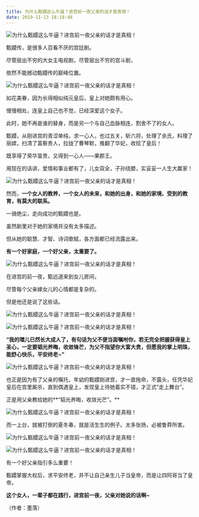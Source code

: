```yaml
---
title: 为什么甄嬛这么牛逼？进宫前一夜父亲的话才是真相！
date: 2019-11-13 18:18:48
---
```

![为什么甄嬛这么牛逼？进宫前一夜父亲的话才是真相！](http://p1.pstatp.com/large/pgc-image/231e09fd5ab84edcb5b73d791cd80368)
 


 甄嬛传，是很多人百看不厌的宫廷剧。

 尽管层出不穷的大女主电视剧，尽管层出不穷的宫斗剧，

 依然不能撼动甄嬛传的巅峰位置。

![为什么甄嬛这么牛逼？进宫前一夜父亲的话才是真相！](http://p1.pstatp.com/large/pgc-image/15f88c251a43443bb6e9ea12e0f79c56)
 


 如花美眷，因为长得相似纯元皇后，皇上对她颇有用心。

 慢慢相处，连皇上自己也不觉，已经深爱这个女子。

 此时，她不再是谁的替身，而是另一个与自己血脉相连，割舍不了的女人。

 甄嬛，从刚进宫的青涩单纯，求一心人，也过五关，斩六将，处理了余氏，料理了丽嫔，扫清了富察贵人，拉拢了曹琴默，推翻了华妃，收拾了皇后！

 既享得了荣华富贵，又得到一心人——果郡王。

 用现在的话讲，爱情和事业都有了，儿女双全，子孙绕膝，实妥妥一人生大赢家！

![为什么甄嬛这么牛逼？进宫前一夜父亲的话才是真相！](http://p1.pstatp.com/large/pgc-image/ea580f463433491d98b9e48f01157b92)
 


 然而，**一个女人的教养，一个女人的未来，和她的出身，和她的家境、受到的教育，有莫大的联系。**

 一骑绝尘，走向成功的甄嬛也是。

 虽然剧里对于她的家境并没有太多描述。

 但从她的聪慧、才智、诗词歌赋，各方面都已经流露出来。

 **有一个好家庭，一个好父亲，太重要了。**

![为什么甄嬛这么牛逼？进宫前一夜父亲的话才是真相！](http://p3.pstatp.com/large/pgc-image/1ace19c376764e5b84641a6b13382535)
 


 在进宫的前一夜，甄远道来到女儿房间，

 尽管每个父亲嫁女儿的心情都是复杂的。

 但是他还是说了这些话。

![为什么甄嬛这么牛逼？进宫前一夜父亲的话才是真相！](http://p3.pstatp.com/large/pgc-image/f47d99a5ed2e42fb8eb5827c7dfe81b9)
 

![为什么甄嬛这么牛逼？进宫前一夜父亲的话才是真相！](http://p9.pstatp.com/large/pgc-image/856fadbdf7164b3ab75bb18cebc5fb2e)
 


 **“我的環儿已然长大成人了，有句话为父不便当面嘱咐你，若无完全把握获得皇上圣心，一定要韬光养晦，收敛锋芒，为父不指望你大富大贵，但愿我的掌上明珠，能舒心快乐，平安终老~”**

![为什么甄嬛这么牛逼？进宫前一夜父亲的话才是真相！](http://p1.pstatp.com/large/pgc-image/a5edfb2780e94db6bbe36973ebde7df0)
 


 也正是因为有了父亲的嘱托，年幼的甄嬛刚进宫，才一直拖命，不露头，任凭华妃皇后在宫里厮杀，直到偶遇皇上，发现皇上待她着实不错，才正式“走上舞台”。

 正是用父亲教给她的**“韬光养晦，收敛光芒”。**

![为什么甄嬛这么牛逼？进宫前一夜父亲的话才是真相！](http://p1.pstatp.com/large/pgc-image/37daab6876ab4f2eaa580d83efb8940b)
 


 而一上台，就被打倒的夏冬春，就是活生生的例子。太多张扬，必被鲁莽所害。

![为什么甄嬛这么牛逼？进宫前一夜父亲的话才是真相！](http://p1.pstatp.com/large/pgc-image/5705050ac0f84cb5875a50dca443027f)
 

![为什么甄嬛这么牛逼？进宫前一夜父亲的话才是真相！](http://p1.pstatp.com/large/pgc-image/b03d489b0c6643a1b78ee36f020bd0dc)
 


 有一个好父亲指引多么重要！

 甄嬛掌握大权后，求平安终老，并不让自己亲生儿子当皇帝，而是让四阿哥当了皇帝。

 **这个女人，一辈子都在践行，进宫前一夜，父亲对她说的话啊~**

 （作者：墨落）
